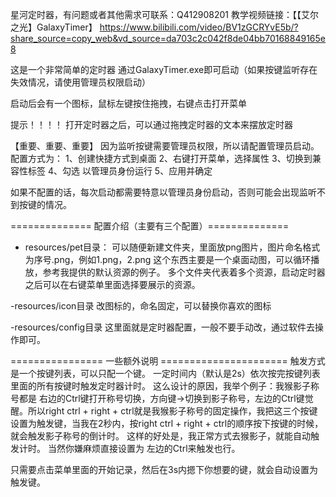 星河定时器，有问题或者其他需求可联系：Q412908201
教学视频链接：【【艾尔之光】GalaxyTimer】 https://www.bilibili.com/video/BV1zGCRYvE5b/?share_source=copy_web&vd_source=da703c2c042f8de04bb70168849165e8

这是一个非常简单的定时器
通过GalaxyTimer.exe即可启动（如果按键监听存在失效情况，请使用管理员权限启动）

启动后会有一个图标，鼠标左键按住拖拽，右键点击打开菜单

提示！！！！
打开定时器之后，可以通过拖拽定时器的文本来摆放定时器

【重要、重要、重要】
因为监听按键需要管理员权限，所以请配置管理员启动。
配置方式为：
    1、创建快捷方式到桌面
    2、右键打开菜单，选择属性
    3、切换到兼容性标签
    4、勾选 以管理员身份运行
    5、应用并确定

如果不配置的话，每次启动都需要特意以管理员身份启动，否则可能会出现监听不到按键的情况。


 ============== 配置介绍（主要有三个配置）============== 
 - resources/pet目录：
可以随便新建文件夹，里面放png图片，图片命名格式为序号.png，例如1.png，2.png
这个东西主要是一个桌面动图，可以循环播放，参考我提供的默认资源的例子。
多个文件夹代表着多个资源，启动定时器之后可以在右键菜单里面选择要展示的资源。


-resources/icon目录
改图标的，命名固定，可以替换你喜欢的图标


-resources/config目录
这里面就是定时器配置，一般不要手动改，通过软件去操作即可。


================ 一些额外说明 ======================
触发方式是一个按键列表，可以只配一个键。
一定时间内（默认是2s）依次按完按键列表里面的所有按键时触发定时器计时。
这么设计的原因，我举个例子：我猴影子称号都是 右边的Ctrl键打开称号切换，方向键→切换到影子称号，左边的Ctrl键觉醒。所以right ctrl + right + ctrl就是我猴影子称号的固定操作，我把这三个按键设置为触发键，当我在2秒内，按right ctrl + right + ctrl的顺序按下按键的时候，就会触发影子称号的倒计时。
这样的好处是，我正常方式去猴影子，就能自动触发计时。
当然你嫌麻烦直接设置为 左边的Ctrl来触发也行。

只需要点击菜单里面的开始记录，然后在3s内摁下你想要的键，就会自动设置为触发键。


